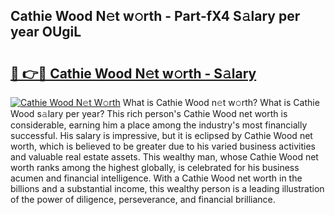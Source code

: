 ## Cathie Wood N𝚎t w𝚘rth - Part-fX4 S𝚊lary per year OUgiL

# <h2><a href="http://gc3p35j.nevu.top/?p=Cathie+Wood">🔗 👉🔴 Cathie Wood N𝚎t w𝚘rth - S𝚊lary</a></h2>

[![Cathie Wood N𝚎t W𝚘rth](https://i.imgur.com/Oavwk0R.jpeg)](http://gc3p35j.nevu.top/?p=Cathie+Wood)
What is Cathie Wood n𝚎t w𝚘rth? What is Cathie Wood s𝚊lary per year?
This rich person's Cathie Wood net worth is considerable, earning him a place among the industry's most financially successful. His salary is impressive, but it is eclipsed by Cathie Wood net worth, which is believed to be greater due to his varied business activities and valuable real estate assets. This wealthy man, whose Cathie Wood net worth ranks among the highest globally, is celebrated for his business acumen and financial intelligence. With a Cathie Wood net worth in the billions and a substantial income, this wealthy person is a leading illustration of the power of diligence, perseverance, and financial brilliance.
